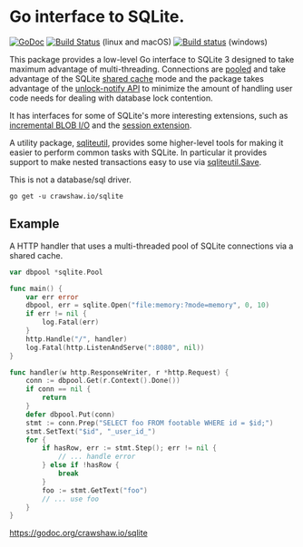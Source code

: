 # Go interface to SQLite.

[![GoDoc](https://godoc.org/crawshaw.io/sqlite?status.svg)](https://godoc.org/crawshaw.io/sqlite) [![Build Status](https://travis-ci.org/crawshaw/sqlite.svg?branch=master)](https://travis-ci.org/crawshaw/sqlite) (linux and macOS) [![Build status](https://ci.appveyor.com/api/projects/status/jh9xx6cut73ufkl8?svg=true)](https://ci.appveyor.com/project/crawshaw/sqlite) (windows)

This package provides a low-level Go interface to SQLite 3 designed to take maximum advantage of multi-threading. Connections are [pooled](https://godoc.org/crawshaw.io/sqlite#Pool) and take advantage of the SQLite [shared cache](https://www.sqlite.org/sharedcache.html) mode and the package takes advantage of the [unlock-notify API](https://www.sqlite.org/unlock_notify.html) to minimize the amount of handling user code needs for dealing with database lock contention.

It has interfaces for some of SQLite's more interesting extensions, such as [incremental BLOB I/O](https://www.sqlite.org/c3ref/blob_open.html) and the [session extension](https://www.sqlite.org/sessionintro.html).

A utility package, [sqliteutil](https://godoc.org/crawshaw.io/sqlite/sqliteutil), provides some higher-level tools for making it easier to perform common tasks with SQLite. In particular it provides support to make nested transactions easy to use via [sqliteutil.Save](https://godoc.org/crawshaw.io/sqlite/sqliteutil#Save).

This is not a database/sql driver.

```go get -u crawshaw.io/sqlite```

## Example

A HTTP handler that uses a multi-threaded pool of SQLite connections via a shared cache.

```go
var dbpool *sqlite.Pool

func main() {
	var err error
	dbpool, err = sqlite.Open("file:memory:?mode=memory", 0, 10)
	if err != nil {
		log.Fatal(err)
	}
	http.Handle("/", handler)
	log.Fatal(http.ListenAndServe(":8080", nil))
}

func handler(w http.ResponseWriter, r *http.Request) {
	conn := dbpool.Get(r.Context().Done())
	if conn == nil {
		return
	}
	defer dbpool.Put(conn)
	stmt := conn.Prep("SELECT foo FROM footable WHERE id = $id;")
	stmt.SetText("$id", "_user_id_")
	for {
		if hasRow, err := stmt.Step(); err != nil {
			// ... handle error
		} else if !hasRow {
			break
		}
		foo := stmt.GetText("foo")
		// ... use foo
	}
}
```

https://godoc.org/crawshaw.io/sqlite
